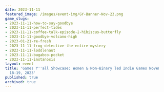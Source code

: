 ```yaml
---
date: 2023-11-11
featured_image: /images/event-img/GY-Banner-Nov-23.png
game_slugs:
- 2023-11-11-how-to-say-goodbye
- 2023-11-11-perfect-tides
- 2023-11-11-coffee-talk-episode-2-hibiscus-butterfly
- 2023-11-11-goodbye-volcano-high
- 2023-01-21-re-fresh
- 2023-11-11-frog-detective-the-entire-mystery
- 2023-11-11-loddlenaut
- 2023-11-11-bugaboo-pocket
- 2023-11-11-instanosis
layout: event
title: 'Games Y''all Showcase: Women & Non-Binary led Indie Games November 11-12 +
  18-19, 2023'
published: true
archived: true
---
```

